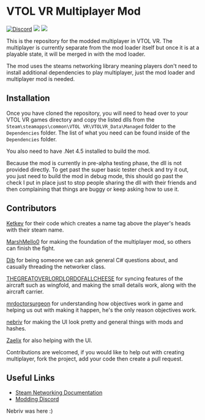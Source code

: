 # VTOL VR Multiplayer Mod
[![Discord](https://img.shields.io/discord/597153468834119710?label=VTOL%20VR%20Modding&logo=discord&style=flat-square)](https://discord.gg/XZeeafp "Discord Invite") [![](https://img.shields.io/badge/Steam-Networking-lightgrey?style=flat-square)](https://partner.steamgames.com/doc/api/ISteamNetworking "Steam Networking Docs") [![](https://img.shields.io/badge/Steamworks-.NET-blue?style=flat-square)](https://steamworks.github.io/installation/ "Steamworks C# Wrapper")

This is the repository for the modded multiplayer in VTOL VR. The multiplayer is currently separate from the mod loader itself but once it is at a playable state, it will be merged in with the mod loader. 

The mod uses the steams networking library meaning players don't need to install additional dependencies to play multiplayer, just the mod loader and multiplayer mod is needed.

## Installation
Once you have cloned the repository, you will need to head over to your VTOL VR games directory and copy the listed dlls from the `Steam\steamapps\common\VTOL VR\VTOLVR_Data\Managed` folder to the `Dependencies` folder. The list of what you need can be found inside of the `Dependencies` folder.

You also need to have .Net 4.5 installed to build the mod.

Because the mod is currently in pre-alpha testing phase, the dll is not provided directly. To get past the super basic tester check and try it out, you just need to build the mod in debug mode, this should go past the check I put in place just to stop people sharing the dll with their friends and then complaining that things are buggy or keep asking how to use it. 

## Contributors

[Ketkev](https://github.com/ketkev "Ketkev's Github") for their code which creates a name tag above the player's heads with their steam name.

[MarshMello0](https://github.com/MarshMello0 "MarshMello0's Github") for making the foundation of the multiplayer mod, so others can finish the fight.

[Dib](https://github.com/Nisenogen "Dib's Github") for being someone we can ask general C# questions about, and casually threading the networker class.

[THEGREATOVERLORDLORDOFALLCHEESE](https://github.com/THE-GREAT-OVERLORD-LORD-OF-ALL-CHEESE "Cheese's Github") for syncing features of the aircraft such as wingfold, and making the small details work, along with the aircraft carrier.

[mrdoctorsurgeon](https://github.com/omarehaly "surgeon's Github") for understanding how objectives work in game and helping us out with making it happen, he's the only reason objectives work.

[nebriv](https://github.com/nebriv "Nebriv's Github") for making the UI look pretty and general things with mods and hashes.

[Zaelix](https://github.com/Zaelix "Zaelix's Github") for also helping with the UI.

Contributions are welcomed, if you would like to help out with creating multiplayer, fork the project, add your code then create a pull request.

## Useful Links

- [Steam Networking Documentation](https://partner.steamgames.com/doc/api/ISteamNetworking "https://partner.steamgames.com/doc/api/ISteamNetworking")
- [Modding Discord](https://discord.gg/XZeeafp "https://discord.gg/XZeeafp")


Nebriv was here :)
